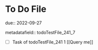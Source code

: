# To Do File

due:: 2022-09-27

metadatafield:: todoTestFile_241_7

- [ ] Task of todoTestFile_241 1 [[Query me]]

